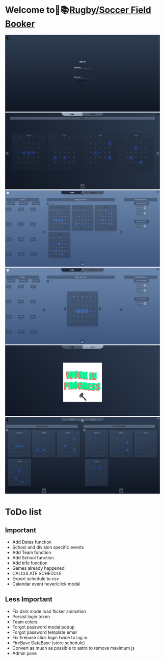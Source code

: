 # Welcome to🏉📚[Rugby/Soccer Field Booker](https://fieldbooker.netlify.app)

![basics](./src/assets/images/screenshot.png)
![basics](./src/assets/images/screenshot1.png)
![basics](./src/assets/images/screenshot2.png)
![basics](./src/assets/images/screenshot3.png)
![basics](./src/assets/images/screenshot4.png)
![basics](./src/assets/images/screenshot5.png)

# ToDo list

## Important

-   Add Dates function
-   School and division specific events
-   Add Team function
-   Add School function
-   Add info function
-   Games already happened
-   CALCULATE SCHEDULE
-   Export schedule to csv
-   Calendar event hover/click modal

## Less Important

-   Fix dark mode load flicker animation
-   Persist login token
-   Team colors
-   Forgot password modal popup
-   Forgot password template email
-   Fix firebase click login twice to log in
-   FireBase DataBase (store schedule)
-   Convert as much as possible to astro to remove maximum js
-   Admin pane
